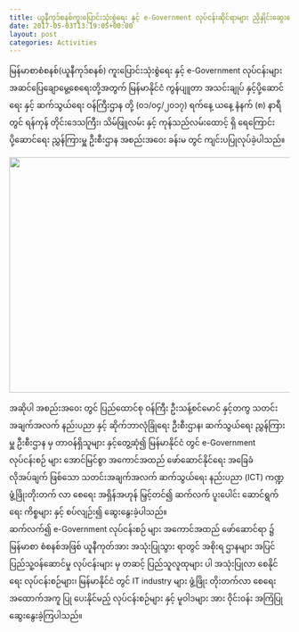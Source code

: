 ```yaml
---
title: ယူနီကုဒ်စနစ်ကူးပြောင်းသုံးစွဲရေး နှင့် e-Government လုပ်ငန်းဆိုင်ရာများ ညှိနှိုင်းဆွေးနွေး
date: 2017-05-03T13:19:05+00:00
layout: post
categories: Activities
---
```

မြန်မာစာစံစနစ်(ယူနီကုဒ်စနစ်) ကူးပြောင်းသုံးစွဲရေး နှင့် e-Government လုပ်ငန်းများ အဆင်ပြေချောမွေ့စေရေးတို့အတွက် မြန်မာနိုင်ငံ ကွန်ပျူတာ အသင်းချုပ် နှင့်ပို့ဆောင်ရေး နှင့် ဆက်သွယ်ရေး ဝန်ကြီးဌာန တို့ (၀၁/၀၄/၂၀၁၇) ရက်နေ့ ယနေ့ နံနက် (၈) နာရီတွင် ရန်ကုန် တိုင်းဒေသကြီး၊ သိမ်ဖြူလမ်း နှင့် ကုန်သည်လမ်းထောင့် ရှိ ရေကြောင်း ပို့ဆောင်ရေး ညွှန်ကြားမှူ ဦးစီးဌာန အစည်းအဝေး ခန်းမ တွင် ကျင်းပပြုလုပ်ခဲ့ပါသည်။

<img loading="lazy" class="alignleft wp-image-2181 size-full" src="http://localhost/wordpress/wp-content/uploads/2017/05/Screen-Shot-၂၀၁၇-၀၅-၀၃-at-၁.၂၂.၄၉-ညနေ.png" alt="" width="796" height="422" srcset="http://localhost/wordpress/wp-content/uploads/2017/05/Screen-Shot-၂၀၁၇-၀၅-၀၃-at-၁.၂၂.၄၉-ညနေ.png 796w, http://localhost/wordpress/wp-content/uploads/2017/05/Screen-Shot-၂၀၁၇-၀၅-၀၃-at-၁.၂၂.၄၉-ညနေ-300x159.png 300w, http://localhost/wordpress/wp-content/uploads/2017/05/Screen-Shot-၂၀၁၇-၀၅-၀၃-at-၁.၂၂.၄၉-ညနေ-768x407.png 768w" sizes="(max-width: 796px) 100vw, 796px" /> 

အဆိုပါ အစည်းအဝေး တွင် ပြည်ထောင်စု ဝန်ကြီး ဦးသန့်စင်မောင် နှင့်တကွ သတင်းအချက်အလက် နည်းပညာ နှင့် ဆိုက်ဘာလုံခြုံရေး ဦးစီးဌာန၊ ဆက်သွယ်ရေး ညွှန်ကြားမှူ ဦးစီးဌာန မှ တာဝန်ရှိသူများ နှင့်တွေ့ဆုံ၍ မြန်မာနိုင်ငံ တွင် e-Government လုပ်ငန်းစဉ် များ အောင်မြင်စွာ အကောင်အထည် ဖော်ဆောင်နိုင်ရေး အခြေခံ လိုအပ်ချက် ဖြစ်သော သတင်းအချက်အလက် ဆက်သွယ်ရေး နည်းပညာ (ICT) ကဏ္ဍ ဖွံ့ဖြိုးတိုးတက် လာ စေရေး အရှိန်အဟုန် မြှင့်တင်၍ ဆက်လက် ပူးပေါင်း ဆောင်ရွက်ရေး ကိစ္စများ နှင့် စပ်လျဉ်း၍ ဆွေးနွေးခဲ့ပါသည်။  
ဆက်လက်၍ e-Government လုပ်ငန်းစဉ် များ အကောင်အထည် ဖော်ဆောင်ရာ ၌ မြန်မာစာ စံစနစ်အဖြစ် ယူနီကုတ်အား အသုံးပြုသွား ရာတွင် အစိုးရ ဌာနများ အပြင် ပြည်သူ့ဝန်ဆောင်မှု လုပ်ငန်းများ မှ တဆင့် ပြည်သူလူထုများ ပါ အသုံးပြုလာ စေနိုင်ရေး လုပ်ငန်းစဉ်များ၊ မြန်မာနိုင်ငံ တွင် IT industry များ ဖွံ့ဖြိုး တိုးတက်လာ စေရေး အထောက်အကူ ပြု ပေးနိုင်မည့် လုပ်ငန်းစဉ်များ နှင့် မူဝါဒများ အား ဝိုင်းဝန်း အကြံပြု ဆွေးနွေးခဲ့ကြပါသည်။